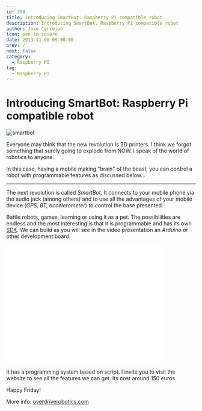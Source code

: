 ```yaml
---
id: 308
title: Introducing SmartBot. Raspberry Pi compatible robot
description: Introducing SmartBot. Raspberry Pi compatible robot
author: Jose Cerrejon
icon: pen-to-square
date: 2013-11-08 09:00:00
prev: /
next: false
category:
  - Raspberry PI
tag:
  - Raspberry PI
---
```


# Introducing SmartBot: Raspberry Pi compatible robot

![smartbot](/images/2013/11/smartbot.jpg)

Everyone may think that the new revolution is 3D printers. I think we forgot something that surely going to explode from NOW. I speak of the world of robotics to anyone.

In this case, having a mobile making "brain" of the beast, you can control a robot with programmable features as discussed below...

- - -
The next revolution is called *SmartBot*. It connects to your mobile phone via the audio jack (among others) and to use all the advantages of your mobile device (*GPS, BT, accelerometer*) to control the base presented.

Battle robots, games, learning or using it as a pet. The possibilities are endless and the most interesting is that it is programmable and has its own [SDK](http://www.overdriverobotics.com/SmartBot/smartbot-development-section/smartbot-sdk/). We can build as you will see in the video presentation an *Arduino* or other development board.

<iframe width="420" height="315" src="//www.youtube.com/embed/JtX8Y7_eFJA" frameborder="0" allowfullscreen></iframe> 

It has a programming system based on script. I invite you to visit the website to see all the features we can get. Its cost around 150 euros.

Happy Friday!

More info: [overdriverobotics.com](http://www.overdriverobotics.com)